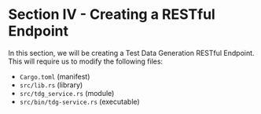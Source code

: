 # Section IV - Creating a RESTful Endpoint

In this section, we will be creating a Test Data Generation RESTful Endpoint. This will require us to modify the following files:

* `Cargo.toml` \(manifest\)
* `src/lib.rs` \(library\)
* `src/tdg_service.rs` \(module\)
* `src/bin/tdg-service.rs` \(executable\)

